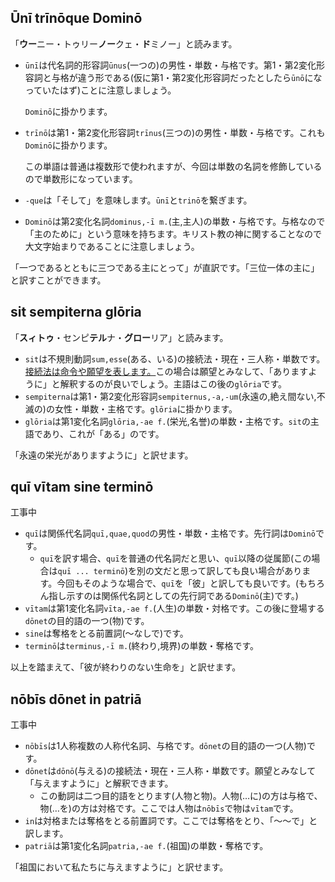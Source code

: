 ## Ūnī trīnōque Dominō
「**ウー**ニー・トゥリー**ノー**クェ・**ド**ミノー」と読みます。
- `ūnī`は代名詞的形容詞`ūnus`(一つの)の男性・単数・与格です。第1・第2変化形容詞と与格が違う形である(仮に第1・第2変化形容詞だったとしたら`ūnō`になっていたはず)ことに注意しましょう。

  `Dominō`に掛かります。
- `trīnō`は第1・第2変化形容詞`trīnus`(三つの)の男性・単数・与格です。これも`Dominō`に掛かります。

  この単語は普通は複数形で使われますが、今回は単数の名詞を修飾しているので単数形になっています。
- `-que`は「そして」を意味します。`ūnī`と`trinō`を繋ぎます。
- `Dominō`は第2変化名詞`dominus,-ī m.`(主,主人)の単数・与格です。与格なので「主のために」という意味を持ちます。キリスト教の神に関することなので大文字始まりであることに注意しましょう。

「一つであるとともに三つである主にとって」が直訳です。「三位一体の主に」と訳すことができます。

## sit sempiterna glōria
「**スィトゥ**・センピ**テル**ナ・**グロー**リア」と読みます。
- `sit`は不規則動詞`sum,esse`(ある、いる)の接続法・現在・三人称・単数です。[接続法は命令や願望を表します。](https://aeneis.jp/?p=12628)この場合は願望とみなして、「ありますように」と解釈するのが良いでしょう。主語はこの後の`glōria`です。
- `sempiterna`は第1・第2変化形容詞`sempiternus,-a,-um`(永遠の,絶え間ない,不滅の)の女性・単数・主格です。`glōria`に掛かります。
- `glōria`は第1変化名詞`glōria,-ae f.`(栄光,名誉)の単数・主格です。`sit`の主語であり、これが「ある」のです。

「永遠の栄光がありますように」と訳せます。

## quī vītam sine terminō
工事中

- `quī`は関係代名詞`quī,quae,quod`の男性・単数・主格です。先行詞は`Dominō`です。
  - `quī`を訳す場合、`quī`を普通の代名詞だと思い、`quī`以降の従属節(この場合は`quī ... terminō`)を別の文だと思って訳しても良い場合があります。今回もそのような場合で、`quī`を「彼」と訳しても良いです。(もちろん指し示すのは関係代名詞としての先行詞である`Dominō`(主)です。)
- `vītam`は第1変化名詞`vīta,-ae f.`(人生)の単数・対格です。この後に登場する`dōnet`の目的語の一つ(物)です。
- `sine`は奪格をとる前置詞(〜なしで)です。
- `terminō`は`terminus,-ī m.`(終わり,境界)の単数・奪格です。

以上を踏まえて、「彼が終わりのない生命を」と訳せます。

## nōbīs dōnet in patriā
工事中

- `nōbīs`は1人称複数の人称代名詞、与格です。`dōnet`の目的語の一つ(人物)です。
- `dōnet`は`dōnō`(与える)の接続法・現在・三人称・単数です。願望とみなして「与えますように」と解釈できます。
  - この動詞は二つ目的語をとります(人物と物)。人物(…に)の方は与格で、物(…を)の方は対格です。ここでは人物は`nōbīs`で物は`vītam`です。
- `in`は対格または奪格をとる前置詞です。ここでは奪格をとり、「〜〜で」と訳します。
- `patriā`は第1変化名詞`patria,-ae f.`(祖国)の単数・奪格です。

「祖国において私たちに与えますように」と訳せます。
